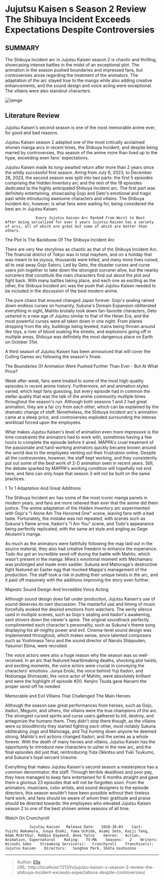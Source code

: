 # Jujutsu Kaisen s Season 2 Review The Shibuya Incident Exceeds Expectations Despite Controversies


## SUMMARY 



  The Shibuya Incident arc in Jujutsu Kaisen season 2 is chaotic and thrilling, showcasing intense battles in the midst of an exceptional plot.   The animation in the season pushed boundaries and impressed fans, but controversies arose regarding the treatment of the animators.   The adaptation of the arc stayed true to the manga while also adding creative enhancements, and the sound design and voice acting were exceptional. The villains were also standout characters.  

![iamge](https://static1.srcdn.com/wordpress/wp-content/uploads/2023/10/jujutsu-kaisen-shibuya-incident-arc.jpg)

## Literature Review
Jujutsu Kaisen&#39;s second season is one of the most memorable anime ever, for good and bad reasons.




Jujutsu Kaisen season 2 adapted one of the most critically acclaimed shonen manga arcs in recent times, the Shibuya Incident, and despite being marred by controversies, this season of the anime more than lived up to the hype, exceeding even fans&#39; expectations.




Jujutsu Kaisen made its long-awaited return after more than 2 years since the wildly successful first season. Airing from July 6, 2023, to December 28, 2023, the second season was split into two parts: the first 5 episodes comprising the Hidden Inventory arc and the rest of the 18 episodes dedicated to the highly anticipated Shibuya Incident arc. The first part was definitely entertaining, showcasing Gojo and Geto&#39;s emotional and tragic past while introducing awesome characters and villains. The Shibuya Incident Arc, however, is what fans were waiting for, being considered the best arc in Jujutsu Kaisen.

                  Every Jujutsu Kaisen Arc Ranked From Worst to Best   After being serialized for over 5 years Jujutsu Kaisen has a variety of arcs, all of which are great but some of which are better than others.    


 The Plot Is The Backbone Of The Shibuya Incident Arc 

 




There are very few storylines as chaotic as that of the Shibuya Incident Arc. The financial district of Tokyo was in total mayhem, and on a holiday that was meant to be joyous, thousands were killed, and many more lives ruined, all to seal away Gojo Satoru. Led by Geto, the disaster curses and curse users join together to take down the strongest sorcerer alive, but the nearby sorcerers that constitute the main characters find out about the plot and fight back. With many battles taking place, and each one as exciting as the other, the Shibuya Incident arc was the push that Jujutsu Kaisen needed to be included in the discussion of the best modern anime.

The pure chaos that ensued changed Japan forever. Gojo&#39;s sealing rained down endless curses on humanity, Sukuna&#39;s Domain Expansion obliterated everything in sight, Mahito brutally took down fan-favorite characters, Geto ushered in a new age of Jujutsu similar to that of the Heian Era, and the most powerful curses were all taken down in one night. From planes dropping from the sky, buildings being leveled, trains being thrown around like toys, a river of blood soaking the streets, and explosions going off in multiple areas, Shibuya was definitely the most dangerous place on Earth on October 31st.






A third season of Jujutsu Kaisen has been announced that will cover the Culling Games arc following the season&#39;s finale.






 The Boundaries Of Animation Were Pushed Further Than Ever - But At What Price? 
         

Week after week, fans were treated to some of the most high-quality episodes in recent anime history. Furthermore, art and animation styles varied, which kept fans guessing, but every episode had in common the stellar quality that was the talk of the anime community multiple times throughout the season&#39;s run. Although both seasons 1 and 2 had great animation, they are a far cry from each other, which can be explained by the dramatic change of staff. Nonetheless, the Shibuya Incident arc&#39;s animation came at a steep price, and controversies exploded surrounding the intense workload forced upon the employees.




What makes Jujutsu Kaisen&#39;s level of animation even more impressive is the time constraints the animators had to work with, sometimes having a few hours to complete the episode before it aired. MAPPA&#39;s cruel treatment of the passionate and hard-working animators quickly became known around the world due to the employees venting out their frustration online. Despite all the controversies, however, the staff kept working, and they consistently put out some of the best work of 2-D animation seen in recent years. Still, the debate sparked by MAPPA&#39;s working condition will hopefully not end here, and fans can only hope that season 3 will not be built on the same practices.



 1 To 1 Adaptation And Great Additions 
         

The Shibuya Incident arc has some of the most iconic manga panels in modern years, and fans are more relieved than ever that the anime did them justice. The anime adaptation of the Hidden Inventory arc experimented with Gojo&#39;s &#34;I Alone Am The Honored One&#34; scene, leaving fans with a bad taste. Fortunately, the mistake was not repeated, with scenes such as Sukuna&#39;s flame arrow, Itadori&#39;s &#34;I Am You&#34; scene, and Todo&#39;s appearance being perfectly replicated, with the same art style and angling as Gege Akutami&#39;s manga.




As much as the animators were faithfully following the map laid out in the source material, they also had creative freedom to enhance the experience. Todo Aoi got an incredible send-off during the battle with Mahito, which wasn&#39;t present in the manga. Miwa&#39;s emotional moment with Mechamaru was prolonged and made even sadder. Sukuna and Mahoraga&#39;s destructive fight featured an Easter egg that mocked Mappa&#39;s management of the production. The staff took a risk in putting their unique twists in the arc, and it paid off massively with the additions improving the story even further.



 Majestic Sound Design And Incredible Voice Acting 
         

Although sound design does fall under production, Jujutsu Kaisen&#39;s use of sound deserves its own discussion. The masterful use and timing of music forcefully evoked the desired emotions from watchers. The eerily silence used in multiple scenes, such as Gojo&#39;s sealing and Itadori&#39;s awakening, sent shivers down the viewer&#39;s spine. The original soundtrack perfectly complimented each character&#39;s personality, such as Sukuna&#39;s theme song displaying his all-mighty power and evil. Cinema-level sound design was implemented throughout, which makes sense, since talented composers such as Yoshimasa Terui and the sound director of Naruto Shippuden, Yasunori Ebina, were recruited.





 

The voice actors were also a huge reason why the season was so well-received. In an arc that featured heartbreaking deaths, shocking plot twists, and exciting moments, the voice actors were crucial in conveying the characters&#39; emotions. Junya Enoki, the voice behind Yuji Itadori, and Nobunaga Shimazaki, the voice actor of Mahito, were absolutely brilliant and were the highlight of episode #20. Kenjiro Tsuda gave Nanami the proper send-off he needed.



 Memorable and Evil Villains That Challenged The Main Heroes 
         

Although the season saw great performances from heroes, such as Gojo, Itadori, Megumi, and others, the villains were the true champions of the arc. The strongest cursed spirits and curse users gathered to kill, destroy, and antagonize the humans there. They didn&#39;t stop there though, as the villains were so bloodthirsty they started fighting each other, most notably Sukuna obliterating Jogo and Mahoraga, and Toji hunting down anyone he deemed strong. Mahito&#39;s evil actions changed Itadori, and the series as a whole forever. With the death of many heroes and villains, Jujutsu Kaisen has the opportunity to introduce new characters to usher in the new arc, and the final episodes did just that, reintroducing Yuta Okkotsu and Yuki Tsukumo, and Sukuna&#39;s loyal servant Uraume.




Everything that makes Jujutsu Kaisen&#39;s second season a masterpiece has a common denominator: the staff. Through terrible deadlines and poor pay, they have managed to keep fans entertained for 6 months straight and gave them a glorious 23 episodes that will not be forgotten soon. From the animators, musicians, color artists, and sound designers to the episode directors, this season wouldn&#39;t have been possible without their tireless hard work, and fans should be aware of whom their gratitude and praise should be directed towards: the employees who elevated Jujutsu Kaisen season 2 to one of the best shōnen anime seasons of all time.

Watch On Crunchyroll

               Jujutsu Kaisen   Release Date:   2020-10-03    Cast:   Yuichi Nakamura, Junya Enoki, Yuma Uchida, Asami Seto, Kaiji Tang, Adam McArthur, Robbie Daymond, Anne Yatco    Genres:   Action, Animation, Supernatural    Rating:   TV-MA    Seasons:   2    Writers:   Hiroshi Seko    Streaming Service(s):   Crunchyroll    Franchise(s):   Jujutsu Kaisen    Directors:   Sunghoo Park, Shōta Goshozono      

---

> Author: [Ella](https://instagram.hk.cn/)  
> URL: http://localhost:1313/tv/jujutsu-kaisen-s-season-2-review-the-shibuya-incident-exceeds-expectations-despite-controversies/  

